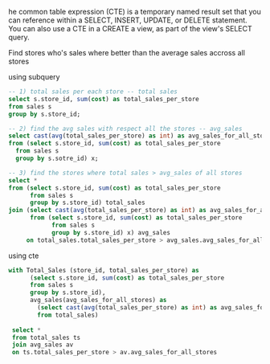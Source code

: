 he common table expression (CTE) is a temporary named result set that you can reference within a SELECT, INSERT, UPDATE, or DELETE statement. You can also use a CTE in a CREATE a view, as part of the view's SELECT query.

Find stores who's sales where better than the average sales accross all stores

using subquery
```sql
-- 1) total sales per each store -- total sales
select s.store_id, sum(cost) as total_sales_per_store
from sales s
group by s.store_id;

-- 2) find the avg sales with respect all the stores -- avg_sales
select cast(avg(total_sales_per_store) as int) as avg_sales_for_all_stores
from (select s.store_id, sum(cost) as total_sales_per_store
  from sales s
  group by s.sotre_id) x;

-- 3) find the stores where total sales > avg_sales of all stores
select *
from (select s.store_id, sum(cost) as total_sales_per_store
      from sales s
      group by s.store_id) total_sales
join (select cast(avg(total_sales_per_store) as int) as avg_sales_for_all_store
      from (select s.store_id, sum(cost) as total_sales_per_store
            from sales s
            group by s.store_id) x) avg_sales
     on total_sales.total_sales_per_store > avg_sales.avg_sales_for_all_stores;
```

using cte
```sql
with Total_Sales (store_id, total_sales_per_store) as
      (select s.store_id, sum(cost) as total_sales_per_store
      from sales s
      group by s.store_id), 
      avg_sales(avg_sales_for_all_stores) as
        (select cast(avg(total_sales_per_store) as int) as avg_sales_for_all_stores
        from total_sales)
        
 select *
 from total_sales ts
 join avg_sales av
 on ts.total_sales_per_store > av.avg_sales_for_all_stores
```
